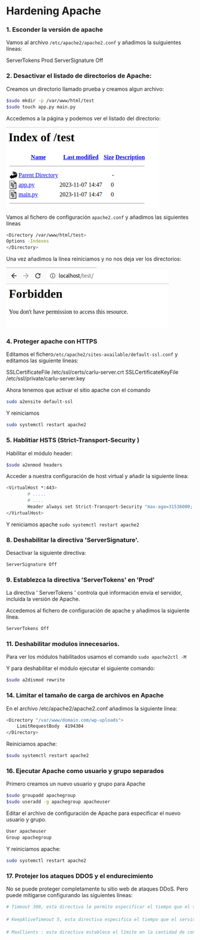 # Hardening Apache


### 1. Esconder la versión de apache

Vamos al archivo `/etc/apache2/apache2.conf` y añadimos la suiguientes líneas:

ServerTokens Prod
ServerSignature Off


### 2. Desactivar el listado de directorios de Apache:

Creamos un directorio llamado prueba y creamos algun archivo:

```bash
$sudo mkdir -p /var/www/html/test
$sudo touch app.py main.py
```
Accedemos a la página y podemos ver el listado del directorio:

![Alt text](image-4.png)

Vamos al fichero de configuración `apache2.conf` y añadimos las siguientes líneas 

```bash
<Directory /var/www/html/test>
Options -Indexes
</Directory>
```

Una vez añadimos la línea reiniciamos y no nos deja ver los directorios:

![Alt text](image-5.png)


### 4. Proteger apache con HTTPS

Editamos el fichero`/etc/apache2/sites-available/default-ssl.conf` y editamos las siguiente líneas:

SSLCertificateFile      /etc/ssl/certs/carlu-server.crt
SSLCertificateKeyFile /etc/ssl/private/carlu-server.key

Ahora tenemos que activar el sitio apache con el comando 

```bash
sudo a2ensite default-ssl
```
Y reiniciamos

```bash
sudo systemctl restart apache2
```

### 5. Hablitiar HSTS (Strict-Transport-Security )

Habilitar el módulo header:

```bash
$sudo a2enmod headers
```
Acceder a nuestra configuración de host virtual y añadir la siguiente línea:

```bash
<VirtualHost *:443>
        # .....
        # ....
        Header always set Strict-Transport-Security "max-age=31536000; includeSubDomains"
</VirtualHost>
```
 Y reniciamos apache `sudo systemctl restart apache2`


### 8. Deshabilitar la directiva 'ServerSignature'.

Desactivar la siguiente directiva:

```bash
ServerSignature Off

```

### 9. Establezca la directiva 'ServerTokens' en 'Prod'

La directiva ' ServerTokens ' controla qué información envía el servidor, incluida la versión de Apache.

Accedemos al fichero de configuración de apache y añadimos la siguiente línea.

```bash
ServerTokens Off
```

### 11. Deshabilitar modulos innecesarios.

Para ver los módulos habilitados usamos el comando `sudo apache2ctl -M`

Y para deshabilitar el módulo ejecutar el siguiente comando:

```bash
$sudo a2dismod rewrite 
```

### 14. Limitar el tamaño de carga de archivos en Apache


En el archivo /etc/apache2/apache2.conf añadimos la siguiente línea:

```bash
<Directory "/var/www/domain.com/wp-uploads">
	LimitRequestBody  4194304
</Directory>
```

Reiniciamos apache:

```bash
$sudo systemctl restart apache2
```

### 16. Ejecutar Apache como usuario y grupo separados

Primero creamos un nuevo usuario y grupo para Apache

```bash
$sudo groupadd apachegroup 
$sudo useradd -g apachegroup apacheuser
```

Editar el archivo de configuración de Apache para especificar el nuevo usuario y grupo.

```bash
User apacheuser
Group apachegroup
```

Y reiniciamos apache:

```bash
sudo systemctl restart apache2
```

### 17. Protejer los ataques DDOS y el endurecimiento

No se puede proteger completamente tu sitio web de ataques DDoS. Pero puede mitigarse configurando las siguientes líneas:

```bash
# Timeout 300, esta directiva le permite especificar el tiempo que el servidor esperará a que se completen ciertos eventos antes de devolver un error. 

# KeepAliveTimeout 5, esta directiva especifica el tiempo que el servidor esperará una solicitud posterior antes de cerrar la conexión.

# MaxClients : esta directiva establece el límite en la cantidad de conexiones que se pueden atender simultáneamente.
```



